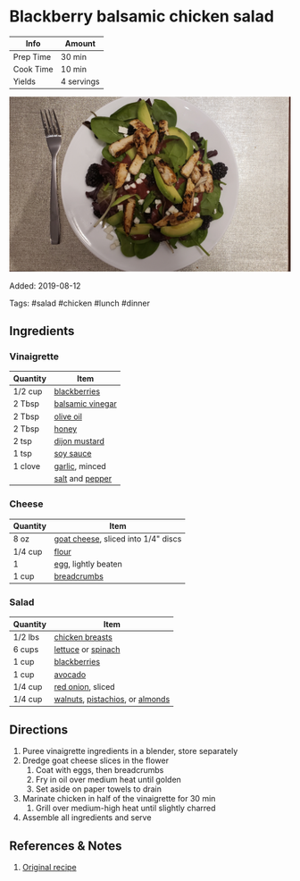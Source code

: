 # Blackberry balsamic chicken salad

| Info      | Amount     |
| --------- | ---------- |
| Prep Time | 30 min     |
| Cook Time | 10 min     |
| Yields    | 4 servings |

![Blackberry balsamic chicken salad](../assets/blackberry-balsamic-salad.jpg)

Added: 2019-08-12

Tags: #salad #chicken #lunch #dinner

## Ingredients

### Vinaigrette

| Quantity | Item                                                                  |
| -------- | --------------------------------------------------------------------- |
| 1/2 cup  | [blackberries](../Ingredients/blackberry.md)                          |
| 2 Tbsp   | [balsamic vinegar](../Ingredients/balsamic%20vinegar.md)              |
| 2 Tbsp   | [olive oil](../Ingredients/olive%20oil.md)                            |
| 2 Tbsp   | [honey](../Ingredients/honey.md)                                      |
| 2 tsp    | [dijon mustard](../Ingredients/dijon%20mustard.md)                    |
| 1 tsp    | [soy sauce](../Ingredients/soy%20sauce.md)                            |
| 1 clove  | [garlic](../Ingredients/garlic.md), minced                            |
|          | [salt](../Ingredients/salt.md) and [pepper](../Ingredients/pepper.md) |

### Cheese

| Quantity | Item                                                                   |
| -------- | ---------------------------------------------------------------------- |
| 8 oz     | [goat cheese](../Ingredients/goat%20cheese.md), sliced into 1/4" discs |
| 1/4 cup  | [flour](../Ingredients/flour.md)                                       |
| 1        | [egg](../Ingredients/egg.md), lightly beaten                           |
| 1 cup    | [breadcrumbs](../Ingredients/breadcrumbs.md)                           |

### Salad

| Quantity | Item                                                                                                                      |
| -------- | ------------------------------------------------------------------------------------------------------------------------- |
| 1/2 lbs  | [chicken breasts](../Ingredients/chicken%20breast.md)                                                                     |
| 6 cups   | [lettuce](../Ingredients/lettuce.md) or [spinach](../Ingredients/spinach.md)                                              |
| 1 cup    | [blackberries](../Ingredients/blackberry.md)                                                                              |
| 1 cup    | [avocado](../Ingredients/avocado.md)                                                                                      |
| 1/4 cup  | [red onion](../Ingredients/red%20onion.md), sliced                                                                        |
| 1/4 cup  | [walnuts](../Ingredients/walnuts.md), [pistachios](../Ingredients/pistachios.md), or [almonds](../Ingredients/almonds.md) |

## Directions

1. Puree vinaigrette ingredients in a blender, store separately
2. Dredge goat cheese slices in the flower
   1. Coat with eggs, then breadcrumbs
   2. Fry in oil over medium heat until golden
   3. Set aside on paper towels to drain
3. Marinate chicken in half of the vinaigrette for 30 min
   1. Grill over medium-high heat until slightly charred
4. Assemble all ingredients and serve

## References & Notes

1. [Original recipe](https://www.closetcooking.com/blackberry-balsamic-grilled-chicken/)
